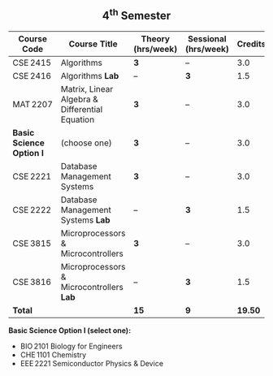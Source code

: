 <h2 align="center">4<sup>th</sup> Semester</h2>

| Course Code | Course Title | Theory (hrs/week) | Sessional (hrs/week) | Credits |
|-------------|--------------|-------------------|----------------------|---------|
| CSE 2415 | Algorithms | **3** | – | 3.0 |
| CSE 2416 | Algorithms **Lab** | – | **3** | 1.5 |
| MAT 2207 | Matrix, Linear Algebra & Differential Equation | **3** | – | 3.0 |
| **Basic Science Option I** | (choose one) | **3** | – | 3.0 |
| CSE 2221 | Database Management Systems | **3** | – | 3.0 |
| CSE 2222 | Database Management Systems **Lab** | – | **3** | 1.5 |
| CSE 3815 | Microprocessors & Microcontrollers | **3** | – | 3.0 |
| CSE 3816 | Microprocessors & Microcontrollers **Lab** | – | **3** | 1.5 |
| **Total** | | **15** | **9** | **19.50** |

**Basic Science Option I (select one):**
- BIO 2101 Biology for Engineers
- CHE 1101 Chemistry
- EEE 2221 Semiconductor Physics & Device